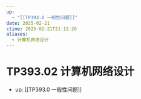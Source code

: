 ```yaml
---
up:
  - "[[TP393.0 一般性问题]]"
date: 2025-02-21
ctime: 2025-02-21T21:12:26
aliases:
  - 计算机网络设计
---
```


# TP393.02 计算机网络设计

- up: [[TP393.0 一般性问题]]
